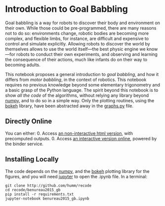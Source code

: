 # Introduction to Goal Babbling

Goal babbling is a way for robots to discover their body and environment on their own. While those could be pre-programmed, there are many reasons not to do so: environments change, robotic bodies are becoming more complex, and flexible limbs, for instance, are difficult and expensive to control and simulate explicitly. Allowing robots to discover the world by themselves allows to use the world itself—the best physic engine we know—for robots to conduct their own experiments, and observing and learning the consequence of their actions, much like infants do on their way to becoming adults.

This notebook proposes a general introduction to *goal babbling*, and how it differs from *motor babbling*, in the context of robotics. This notebook requires no previous knowledge beyond some elementary trigonometry and a basic grasp of the Python language. The spirit beyond this notebook is to show *all the code* of the algorithms, without relying any library beyond [numpy](http://www.numpy.org/), and to do so in a simple way. Only the plotting routines, using the [bokeh](http://bokeh.pydata.org/) library, have been abstracted away in the [graphs.py](https://github.com/humm/recode/blob/master/benureau2015_gb/graphs.py) file.

## Directly Online

You can either:
0. Access [an non-interactive html version](http://fabien.benureau.com/recode/benureau2015_gb/benureau2015_gb.html), with precomputed outputs.
0. Access [an interactive version online](http://mybinder.org/repo/humm/recode/benureau2015_gb/benureau2015_gb.ipynb), powered by the binder service.

## Installing Locally

The code depends on the [numpy](http://www.numpy.org/), and the [bokeh](http://bokeh.pydata.org) plotting library for the figures, and you will need [jupyter](http://jupyter.org/) to open the .ipynb file. In a terminal:

```
git clone http://github.com/humm/recode
cd recode/benureau2015_gb
pip install -r requirements.txt
jupyter-notebook benureau2015_gb.ipynb
```

